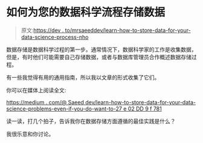 # 如何为您的数据科学流程存储数据

> 原文:[https://dev . to/mrsaeeddev/learn-how-to-store-data-for-your-data-science-process-nho](https://dev.to/mrsaeeddev/learn-how-to-store-data-for-your-data-science-process-nho)

数据存储是数据科学过程的第一步。通常情况下，数据科学家的工作是收集数据，但是，有时他们可能需要自己存储数据，或者与数据库管理员合作概述数据存储过程。

有一些我觉得有用的通用指南，所以我以文章的形式收集了它们。

你可以在媒体上阅读全文:

[https://medium . com/@ Saeed dev/learn-how-to-store-data-for-your-data-science-problems-even-if-you-do-want-to-27 e 02 DD 9 f 781](https://medium.com/@saeeddev/learn-how-to-store-data-for-your-data-science-problems-even-if-you-dont-want-to-27e02dd9f781)

读一读，打几个拍子，告诉我你在数据存储方面遵循的最佳实践是什么？

我很乐意和你讨论。